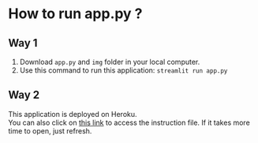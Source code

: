 # How to run app.py ?

## Way 1

1. Download `app.py` and `img` folder in your local computer.
2. Use this command to run this application: `streamlit run app.py`

## Way 2

This application is deployed on Heroku.   
You can also click on [this link](https://aws-deployment.herokuapp.com/) to access the instruction file.
If it takes more time to open, just refresh.
